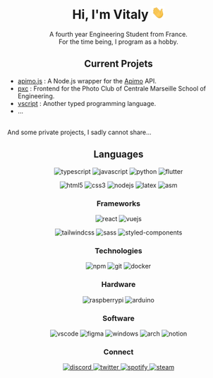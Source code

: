 <h1 align="center">Hi, I'm Vitaly <img width="30px" src="https://raw.githubusercontent.com/neikow/neikow/main/media/hi.gif"></h1>

<p align="center">A fourth year Engineering Student from France.</br>
For the time being, I program as a hobby.</p>

<h2 align="center">Current Projets</h2>

* [apimo.js](https://github.com/Neikow/apimo.js) : A Node.js wrapper for the [Apimo](https://apimo.net/en/) API.
* [pxc](https://github.com/Neikow/pxc) : Frontend for the Photo Club of Centrale Marseille School of Engineering.
* [vscript](https://github.com/Neikow/vscript) : Another typed programming language.
* ...
</br>
And some private projects, I sadly cannot share...

<h2 align="center">Languages</h2>
<p align="center">
  <img src="https://img.shields.io/badge/typescript-%23007ACC.svg?style=for-the-badge&logo=typescript&logoColor=white" alt="typescript">
  <img src="https://img.shields.io/badge/javascript-%23323330.svg?style=for-the-badge&logo=javascript&logoColor=%23F7DF1E" alt="javascript">
  <img src="https://img.shields.io/badge/python-3670A0?style=for-the-badge&logo=python&logoColor=ffdd54" alt="python">
  <img src="https://img.shields.io/badge/Flutter-%2302569B.svg?style=for-the-badge&logo=Flutter&logoColor=white" alt="flutter">
</p>
<p align="center">
  <img src="https://img.shields.io/badge/html5-%23E34F26.svg?style=for-the-badge&logo=html5&logoColor=white" alt="html5">
  <img src="https://img.shields.io/badge/css3-%231572B6.svg?style=for-the-badge&logo=css3&logoColor=white" alt="css3">
  <img src="https://img.shields.io/badge/node.js-6DA55F?style=for-the-badge&logo=node.js&logoColor=white" alt="nodejs">
  <img src="https://img.shields.io/badge/latex-%23008080.svg?style=for-the-badge&logo=latex&logoColor=white" alt="latex">
  <img src="https://img.shields.io/badge/assembly-%233a56a6.svg?style=for-the-badge" alt="asm">
</p>

<h3 align="center">Frameworks</h3>
<p align="center">
  <img src="https://img.shields.io/badge/react-%2320232a.svg?style=for-the-badge&logo=react&logoColor=%2361DAFB" alt="react">
  <img src="https://img.shields.io/badge/vuejs-%2335495e.svg?style=for-the-badge&logo=vuedotjs&logoColor=%234FC08D" alt="vuejs">
</p>
<p align="center">
  <img src="https://img.shields.io/badge/tailwindcss-%2338B2AC.svg?style=for-the-badge&logo=tailwind-css&logoColor=white" alt="tailwindcss">
  <img src="https://img.shields.io/badge/SASS-hotpink.svg?style=for-the-badge&logo=SASS&logoColor=white" alt="sass">
  <img src="https://img.shields.io/badge/styled--components-DB7093?style=for-the-badge&logo=styled-components&logoColor=white" alt="styled-components">
</p>

<h3 align="center">Technologies</h3>
<p align="center">
  <img src="https://img.shields.io/badge/NPM-%23000000.svg?style=for-the-badge&logo=npm&logoColor=white" alt="npm">
  <img src="https://img.shields.io/badge/git-%23F05033.svg?style=for-the-badge&logo=git&logoColor=white" alt="git">
  <img src="https://img.shields.io/badge/docker-%230db7ed.svg?style=for-the-badge&logo=docker&logoColor=white" alt="docker">
</p>

<h3 align="center">Hardware</h3>
<p align="center">
  <img src="https://img.shields.io/badge/-RaspberryPi-C51A4A?style=for-the-badge&logo=Raspberry-Pi" alt="raspberrypi">
  <img src="https://img.shields.io/badge/-Arduino-00979D?style=for-the-badge&logo=Arduino&logoColor=white" alt="arduino">
</p>


<h3 align="center">Software</h3>
<p align="center">
  <img src="https://img.shields.io/badge/Visual%20Studio%20Code-0078d7.svg?style=for-the-badge&logo=visual-studio-code&logoColor=white" alt="vscode">
  <img src="https://img.shields.io/badge/figma-%23F24E1E.svg?style=for-the-badge&logo=figma&logoColor=white" alt="figma">
  <img src="https://img.shields.io/badge/Windows-0078D6?style=for-the-badge&logo=windows&logoColor=white" alt="windows">
  <img src="https://img.shields.io/badge/Arch-1793D1?logo=arch-linux&logoColor=fff&style=for-the-badge" alt="arch">
  <img src="https://img.shields.io/badge/notion-ffffff?style=for-the-badge&logo=notion&logoColor=000000" alt="notion">
</p>

<h3 align="center">Connect</h3>
<p align="center">
  <a href="https://discordapp.com/users/275351185022779393">
    <img src="https://img.shields.io/badge/discord-%237289DA.svg?style=for-the-badge&logo=discord&logoColor=white" alt="discord">
  </a>
  <a href="https://twitter.com/witaly_n">
    <img src="https://img.shields.io/badge/Twitter-%231DA1F2.svg?style=for-the-badge&logo=Twitter&logoColor=white" alt="twitter">
  </a>
  <a href="https://open.spotify.com/user/neikow_">
    <img src="https://img.shields.io/badge/Spotify-1ED760?style=for-the-badge&logo=spotify&logoColor=white" alt="spotify">
  </a>
  <a href="https://steamcommunity.com/id/witalyn">
    <img src="https://img.shields.io/badge/steam-%23000000.svg?style=for-the-badge&logo=steam&logoColor=white" alt="steam">
  </a>
</p>
